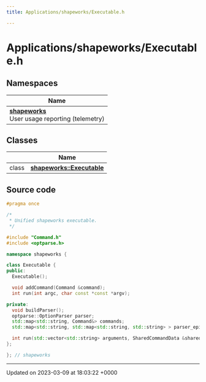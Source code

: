 ```yaml
---
title: Applications/shapeworks/Executable.h

---
```


# Applications/shapeworks/Executable.h



## Namespaces

| Name           |
| -------------- |
| **[shapeworks](../Namespaces/namespaceshapeworks.md)** <br>User usage reporting (telemetry)  |

## Classes

|                | Name           |
| -------------- | -------------- |
| class | **[shapeworks::Executable](../Classes/classshapeworks_1_1Executable.md)**  |




## Source code

```cpp
#pragma once

/*
 * Unified shapeworks executable.
 */

#include "Command.h"
#include <optparse.h>

namespace shapeworks {

class Executable {
public:
  Executable();

  void addCommand(Command &command);
  int run(int argc, char const *const *argv);

private:
  void buildParser();
  optparse::OptionParser parser;
  std::map<std::string, Command&> commands;
  std::map<std::string, std::map<std::string, std::string> > parser_epilog; // <command_type, <command_name, desc> >

  int run(std::vector<std::string> arguments, SharedCommandData &sharedData);
};

}; // shapeworks
```


-------------------------------

Updated on 2023-03-09 at 18:03:22 +0000
